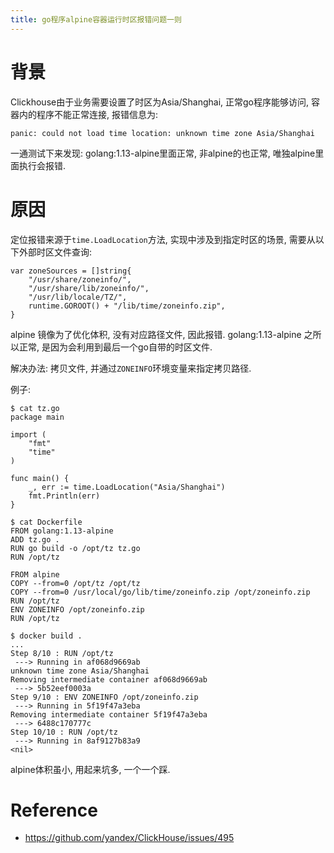 ```yaml
---
title: go程序alpine容器运行时区报错问题一则
---
```


# 背景

Clickhouse由于业务需要设置了时区为Asia/Shanghai, 正常go程序能够访问, 容器内的程序不能正常连接, 报错信息为:

    panic: could not load time location: unknown time zone Asia/Shanghai

一通测试下来发现: golang:1.13-alpine里面正常, 非alpine的也正常, 唯独alpine里面执行会报错.

# 原因

定位报错来源于`time.LoadLocation`方法, 实现中涉及到指定时区的场景, 需要从以下外部时区文件查询:

    var zoneSources = []string{
        "/usr/share/zoneinfo/",
        "/usr/share/lib/zoneinfo/",
        "/usr/lib/locale/TZ/",
        runtime.GOROOT() + "/lib/time/zoneinfo.zip",
    }

alpine 镜像为了优化体积, 没有对应路径文件, 因此报错. 
golang:1.13-alpine 之所以正常, 是因为会利用到最后一个go自带的时区文件.

解决办法: 拷贝文件, 并通过`ZONEINFO`环境变量来指定拷贝路径.

例子:

    $ cat tz.go
    package main
    
    import (
        "fmt"
        "time"
    )
    
    func main() {
        _, err := time.LoadLocation("Asia/Shanghai")
        fmt.Println(err)    
    }
    
    $ cat Dockerfile
    FROM golang:1.13-alpine
    ADD tz.go .
    RUN go build -o /opt/tz tz.go
    RUN /opt/tz
    
    FROM alpine
    COPY --from=0 /opt/tz /opt/tz
    COPY --from=0 /usr/local/go/lib/time/zoneinfo.zip /opt/zoneinfo.zip
    RUN /opt/tz
    ENV ZONEINFO /opt/zoneinfo.zip
    RUN /opt/tz

    $ docker build .
    ...
    Step 8/10 : RUN /opt/tz
     ---> Running in af068d9669ab
    unknown time zone Asia/Shanghai
    Removing intermediate container af068d9669ab
     ---> 5b52eef0003a
    Step 9/10 : ENV ZONEINFO /opt/zoneinfo.zip
     ---> Running in 5f19f47a3eba
    Removing intermediate container 5f19f47a3eba
     ---> 6488c170777c
    Step 10/10 : RUN /opt/tz
     ---> Running in 8af9127b83a9
    <nil>

alpine体积虽小, 用起来坑多, 一个一个踩.

# Reference

- <https://github.com/yandex/ClickHouse/issues/495>
